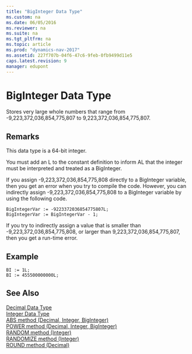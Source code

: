```yaml
---
title: "BigInteger Data Type"
ms.custom: na
ms.date: 06/05/2016
ms.reviewer: na
ms.suite: na
ms.tgt_pltfrm: na
ms.topic: article
ms.prod: "dynamics-nav-2017"
ms.assetid: 227f707b-04f6-47c6-9feb-0fb9499d11e5
caps.latest.revision: 9
manager: edupont
---
```

# BigInteger Data Type
Stores very large whole numbers that range from -9,223,372,036,854,775,807 to 9,223,372,036,854,775,807.  

## Remarks  
 This data type is a 64-bit integer.  

 You must add an L to the constant definition to inform AL that the integer must be interpreted and treated as a BigInteger.  

 If you assign -9,223,372,036,854,775,808 directly to a BigInteger variable, then you get an error when you try to compile the code. However, you can indirectly assign -9,223,372,036,854,775,808 to a BigInteger variable by using the following code.  

```  
BigIntegerVar := -9223372036854775807L;  
BigIntegerVar := BigIntegerVar - 1;  
```  

 If you try to indirectly assign a value that is smaller than -9,223,372,036,854,775,808, or larger than 9,223,372,036,854,775,807, then you get a run-time error.  

## Example  

```  
BI := 1L;  
BI := 455500000000L;  
```  

## See Also  
 [Decimal Data Type](devenv-decimal-data-type.md)   
 [Integer Data Type](devenv-integer-data-type.md)   
 [ABS method (Decimal, Integer, BigInteger)](../methods/devenv-abs-method-decimal-integer-biginteger.md)   
 [POWER method (Decimal, Integer, BigInteger)](../methods/devenv-power-method-decimal-integer-biginteger.md)   
 [RANDOM method (Integer)](../methods/devenv-random-method-integer.md)   
 [RANDOMIZE method (Integer)](../methods/devenv-randomize-method-integer.md)   
 [ROUND method (Decimal)](../methods/devenv-round-method-decimal.md)
